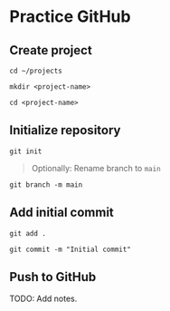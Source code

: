 # Practice GitHub


## Create project

```
cd ~/projects

mkdir <project-name>

cd <project-name>
```

## Initialize repository

```
git init
```

> Optionally: Rename branch to `main`

```
git branch -m main
```

## Add initial commit

```
git add .

git commit -m "Initial commit"
```

## Push to GitHub

TODO: Add notes.

